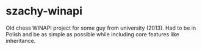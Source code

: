 # szachy-winapi
Old chess WINAPI project for some guy from university (2013). Had to be in Polish and be as simple as possible while including core features like inheritance.
